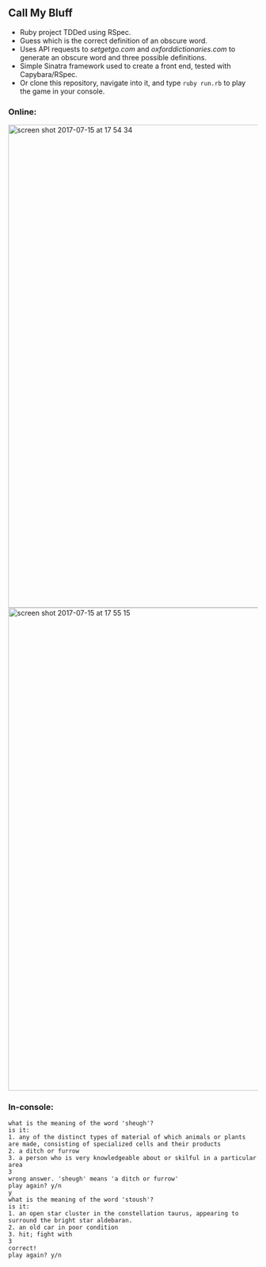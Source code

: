 ## Call My Bluff

* Ruby project TDDed using RSpec.
* Guess which is the correct definition of an obscure word.
* Uses API requests to *setgetgo.com* and *oxforddictionaries.com* to generate an obscure word and three possible definitions.
* Simple Sinatra framework used to create a front end, tested with Capybara/RSpec.
* Or clone this repository, navigate into it, and type ``ruby run.rb`` to play the game in your console.

### Online:

<img width="974" alt="screen shot 2017-07-15 at 17 54 34" src="https://user-images.githubusercontent.com/25392162/28241154-e00a5d8e-6986-11e7-8bbb-374f93c7f632.png">

<img width="974" alt="screen shot 2017-07-15 at 17 55 15" src="https://user-images.githubusercontent.com/25392162/28241155-e18054ac-6986-11e7-9c3f-c588d24d4462.png">

### In-console:

```
what is the meaning of the word 'sheugh'?
is it:
1. any of the distinct types of material of which animals or plants are made, consisting of specialized cells and their products
2. a ditch or furrow
3. a person who is very knowledgeable about or skilful in a particular area
3
wrong answer. 'sheugh' means 'a ditch or furrow'
play again? y/n
y
what is the meaning of the word 'stoush'?
is it:
1. an open star cluster in the constellation taurus, appearing to surround the bright star aldebaran.
2. an old car in poor condition
3. hit; fight with
3
correct!
play again? y/n
```
